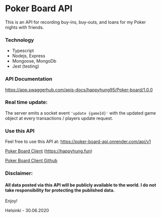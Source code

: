 # Poker Board API

This is an API for recording buy-ins, buy-outs, and loans for my Poker nights with friends.

### Technology
* Typescript
* Nodejs, Express
* Mongoose, MongoDb
* Jest (testing)

### API Documentation
https://app.swaggerhub.com/apis-docs/happyhung95/Poker-board/1.0.0

### Real time update:
The server emits a socket event `'update {gameId}'` with the updated game object at every transactions / players update request.

### Use this API
Feel free to use this API at: https://poker-board-api.onrender.com/api/v1

[Poker Board Client](https://pokerboard.netlify.app/) (https://happyhung.fun)

[Poker Board Client Github](https://github.com/happyhung95/poker-board-client)


### Disclaimer: 
#### All data posted via this API will be publicly available to the world. I do not take responsibility for protecting the published data.

Enjoy!

Helsinki - 30.06.2020
